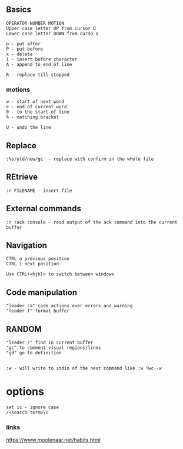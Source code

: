 ## Basics
    OPERATOR NUMBER MOTION
    Upper case letter UP from cursor O
    Lower case letter DOWN from curso o

    p - put after
    P - put before
    x - delete
    i - insert before character
    A - append to end of line

    R - replace till stopped

### motions
    w - start of next word
    e - end of current word
    0 - to the start of line
    % - matching bracket

    U - undo the line

## Replace
    :%s/old/new/gc  - replace with confirm in the whole file

## REtrieve
    :r FILENAME - insert file
## External commands

    :r !ack console - read output of the ack command into the current buffer

## Navigation
    CTRL o previous position
    CTRL i next position

    Use CTRL+<hjkl> to switch between windows

## Code manipulation
    "leader ca" code actions over errors and warning
    "leader f" format buffer


## RANDOM
    "leader /" find in current buffer 
    "gc" to comment visual regions/lines
    "gd" go to definition


    :w - will write to stdin of the next command like :w !wc -w



# options

    set ic - ignore case
    /<search term>\c


### links

https://www.moolenaar.net/habits.html
